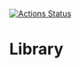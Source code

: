 [![Actions Status](https://github.com/maguroplusia/Library/workflows/verify/badge.svg)](https://github.com/maguroplusia/Library/actions)

# Library
